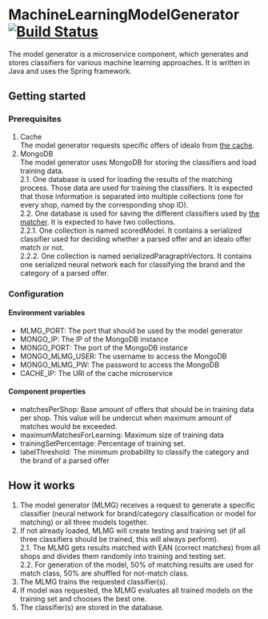 # MachineLearningModelGenerator [![Build Status](https://travis-ci.org/HPI-BP2017N2/MachineLearningModelGenerator.svg?branch=master)](https://travis-ci.org/HPI-BP2017N2/MachineLearningModelGenerator)
The model generator is a microservice component, which generates and stores classifiers for various machine learning approaches.
It is written in Java and uses the Spring framework.

## Getting started
### Prerequisites
1. Cache  
 The model generator requests specific offers of idealo from [the cache](https://github.com/HPI-BP2017N2/Cache).
2. MongoDB  
 The model generator uses  MongoDB for storing the classifiers and load training data.  
 2.1. One database is used for loading the results of the matching process. Those data are used for training the classifiers. It is expected that those information is separated into multiple collections (one for every shop, named by the corresponding shop ID).  
2.2. One database is used for saving the different classifiers used by [the matcher](https://github.com/HPI-BP2017N2/Matcher). It is expected to have two collections.   
  2.2.1. One collection is named scoredModel. It contains a serialized classifier used for deciding whether a parsed offer and an idealo offer match or not.  
  2.2.2. One collection is named serializedParagraphVectors. It contains one serialized neural network each for classifying the brand and the category of a parsed offer.  
  
### Configuration
#### Environment variables
- MLMG_PORT: The port that should be used by the model generator
- MONGO_IP: The IP of the MongoDB instance
- MONGO_PORT: The port of the MongoDB instance
- MONGO_MLMG_USER: The username to access the MongoDB
- MONGO_MLMG_PW: The password to access the MongoDB
- CACHE_IP: The URI of the cache microservice

#### Component properties
- matchesPerShop: Base amount of offers that should be in training data per shop.
  This value will be undercut when maximum amount of matches would be exceeded.
- maximumMatchesForLearning: Maximum size of training data
- trainingSetPercentage: Percentage of training set.
- labelThreshold: The minimum probability to classify the category and the brand of a parsed offer

## How it works
1. The model generator (MLMG) receives a request to generate a specific classifier (neural network for brand/category classification or model for matching) or all three models together.
2. If not already loaded, MLMG will create testing and training set (if all three classifiers should be trained, this will always perform).  
 2.1. The MLMG gets results matched with EAN (correct matches) from all shops and divides them randomly into training and testing set.  
 2.2. For generation of the model, 50% of matching results are used for match class, 50% are shuffled for not-match class.
3. The MLMG trains the requested classifier(s).
4. If model was requested, the MLMG evaluates all trained models on the training set and chooses the best one.
5. The classifier(s) are stored in the database.
